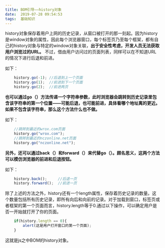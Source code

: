```yaml
---
title: BOM引导——history对象 
date:  2019-07-28 09:54:53
tags:  基础知识
---
```


history对象保存着用户上网的历史记录，从窗口被打开的那一刻起。因为history是window对象的属性，因此每个浏览器窗口，每个标签页乃至每个框架，都有自己的history对象与特定的window对象关联，**出于安全性考虑，开发人员无法获取用户浏览过的URL。** 不过，借由用户访问过的页面列表，同样可以在不知道URL的情况下进行后退和前进。

如下：

```js
	history.go(-1);	//后退到上一个页面
	history.go(1);	//前进到下一个页面
	history.go(2);	//前进两页
```

**也可以通过go（）方法传递一个字符串参数，此时浏览器会跳转到历史记录里包含该字符串的第一个位置——可能后退，也可能前进，具体看哪个地址离的更近。如果不包含该字符串，那么这个方法什么也不做。**

如下：

```js
	//跳转到最近的wrox.com页面
	history.go("wrox.com");	
	//跳转到最近的nczonline.net页面
	history.go("nczonline.net");
```

**另外，还可以通过back（）和forward（）来代替go（）。顾名思义，这两个方法可以模仿浏览器的前进和后退按钮。**

如下：

```js
	history.back();		//后退一页
	history.forward();	//前进一页
```

除了上述的方法之外，history还有一个length属性，保存着历史记录的数量。这个数量包括所有历史记录，即所有向后和向前的记录。对于加载到窗口，标签页或者框架的第一个页面而言，history.length等于0.通过以下操作，可以确定用户是否一开始就打开了你的页面。

```js
	if(history.length == 0){
		alert(这是用户打开窗口的第一个页面);
	}
```

这就是js之中BOM的history对象。
